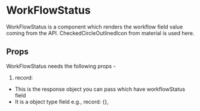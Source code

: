 # WorkFlowStatus

WorkFlowStatus is a component which renders the workflow field value coming from the API.
CheckedCircleOutlinedIcon from material is used here.

## Props

WorkFlowStatus needs the following props -

1. record:

- This is the response object you can pass which have workflowStatus field
- It is a object type field
  e.g., record: {},
